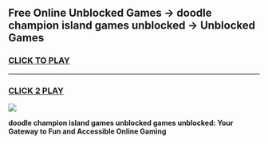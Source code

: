 
## Free Online Unblocked Games → doodle champion island games unblocked → Unblocked Games
<h3>
<a href="https://premium.freeplayer.one?title=doodle_champion_island_games_unblocked&ref=21F">CLICK TO PLAY</a></h3>
<hr>

<h3>
<a href="https://premium.freeplayer.one?title=doodle_champion_island_games_unblocked&ref=21F">CLICK 2 PLAY</a>
  
</h3>

<a href="https://premium.freeplayer.one?title=doodle_champion_island_games_unblocked&ref=21F/"><img src="https://clearcache.store/games.png"></a>


**doodle champion island games unblocked games unblocked: Your Gateway to Fun and Accessible Online Gaming**
